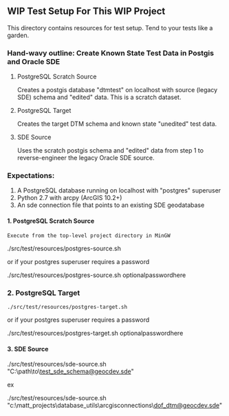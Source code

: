 ## WIP Test Setup For This WIP Project

This directory contains resources for test setup.  Tend to your tests like a garden.

### Hand-wavy outline: Create Known State Test Data in Postgis and Oracle SDE

1. PostgreSQL Scratch Source 

    Creates a postgis database "dtmtest" on localhost with source (legacy SDE) schema and "edited" data.  This is a scratch dataset.

2. PostgreSQL Target

   Creates the target DTM schema and known state "unedited" test data.

3. SDE Source

   Uses the scratch postgis schema and "edited" data from step 1 to reverse-engineer the legacy Oracle SDE source.  

### Expectations:

1. A PostgreSQL database running on localhost with "postgres" superuser 
2. Python 2.7 with arcpy (ArcGIS 10.2+)
3. An sde connection file that points to an existing SDE geodatabase

#### 1. PostgreSQL Scratch Source  

    Execute from the top-level project directory in MinGW 

   ./src/test/resources/postgres-source.sh  

   or if your postgres superuser requires a password

   ./src/test/resources/postgres-source.sh optionalpasswordhere

### 2. PostgreSQL Target

    ./src/test/resources/postgres-target.sh  

   or if your postgres superuser requires a password

   ./src/test/resources/postgres-target.sh optionalpasswordhere

#### 3. SDE Source

   ./src/test/resources/sde-source.sh "C:\path\to\test_sde_schema@geocdev.sde"

   ex

   ./src/test/resources/sde-source.sh "c:\matt_projects\database_utils\arcgisconnections\dof_dtm@geocdev.sde"





